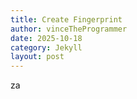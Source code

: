 ```yaml
---
title: Create Fingerprint
author: vinceTheProgrammer
date: 2025-10-18
category: Jekyll
layout: post
---
```


za
